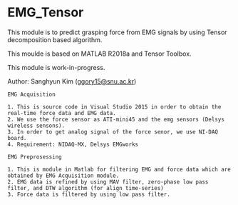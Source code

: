 # EMG_Tensor

This module is to predict grasping force from EMG signals by using Tensor decomposition based algorithm.

This moulde is based on MATLAB R2018a and Tensor Toolbox.

This module is work-in-progress.

Author: Sanghyun Kim (ggory15@snu.ac.kr) 

``` EMG Acquisition ```

	1. This is source code in Visual Studio 2015 in order to obtain the real-time force data and EMG data.
    2. We use the force sensor as ATI-mini45 and the emg sensors (Delsys wireless sensons).
    3. In order to get analog signal of the force senor, we use NI-DAQ board.
    4. Requirement: NIDAQ-MX, Delsys EMGworks 

``` EMG Preprosessing ```

	1. This is module in Matlab for filtering EMG and force data which are obtained by EMG Acquisition module.
	2. EMG data is refined by using MAV filter, zero-phase low pass filter, and DTW algorithm (for align time-series)
    3. Force data is filtered by using low pass filter.
	
    	
